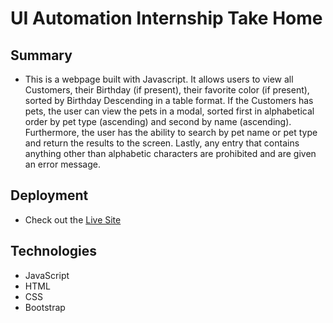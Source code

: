 # UI Automation Internship Take Home

## Summary
- This is a webpage built with Javascript. 
It allows users to view all Customers, their Birthday (if present), their favorite color (if present), sorted by Birthday Descending in a table format. 
If the Customers has pets, the user can view the pets in a modal, sorted first in alphabetical order by pet type (ascending) and second by name (ascending). 
Furthermore, the user has the ability to search by pet name or pet type and return the results to the screen. 
Lastly, any entry that contains anything other than alphabetic characters are prohibited and are given an error message. 

## Deployment
- Check out the [Live Site](https://karengcecena.github.io/apixio_takehome/)

## Technologies
- JavaScript
- HTML
- CSS
- Bootstrap


